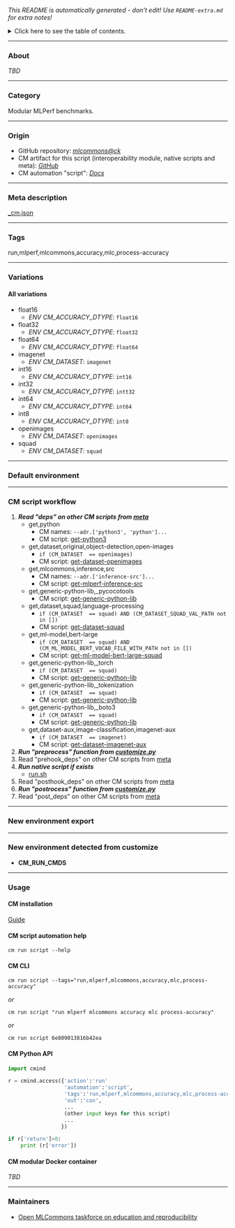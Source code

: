 *This README is automatically generated - don't edit! Use `README-extra.md` for extra notes!*

<details>
<summary>Click here to see the table of contents.</summary>

* [About](#about)
* [Category](#category)
* [Origin](#origin)
* [Meta description](#meta-description)
* [Tags](#tags)
* [Variations](#variations)
  * [ All variations](#all-variations)
* [Default environment](#default-environment)
* [CM script workflow](#cm-script-workflow)
* [New environment export](#new-environment-export)
* [New environment detected from customize](#new-environment-detected-from-customize)
* [Usage](#usage)
  * [ CM installation](#cm-installation)
  * [ CM script automation help](#cm-script-automation-help)
  * [ CM CLI](#cm-cli)
  * [ CM Python API](#cm-python-api)
  * [ CM modular Docker container](#cm-modular-docker-container)
* [Maintainers](#maintainers)

</details>

___
### About

*TBD*
___
### Category

Modular MLPerf benchmarks.
___
### Origin

* GitHub repository: *[mlcommons@ck](https://github.com/mlcommons/ck/tree/master/cm-mlops)*
* CM artifact for this script (interoperability module, native scripts and meta): *[GitHub](https://github.com/mlcommons/ck/tree/master/cm-mlops/script/process-mlperf-accuracy)*
* CM automation "script": *[Docs](https://github.com/octoml/ck/blob/master/docs/list_of_automations.md#script)*

___
### Meta description
[_cm.json](_cm.json)

___
### Tags
run,mlperf,mlcommons,accuracy,mlc,process-accuracy

___
### Variations
#### All variations
* float16
  - *ENV CM_ACCURACY_DTYPE*: `float16`
* float32
  - *ENV CM_ACCURACY_DTYPE*: `float32`
* float64
  - *ENV CM_ACCURACY_DTYPE*: `float64`
* imagenet
  - *ENV CM_DATASET*: `imagenet`
* int16
  - *ENV CM_ACCURACY_DTYPE*: `int16`
* int32
  - *ENV CM_ACCURACY_DTYPE*: `intt32`
* int64
  - *ENV CM_ACCURACY_DTYPE*: `int64`
* int8
  - *ENV CM_ACCURACY_DTYPE*: `int8`
* openimages
  - *ENV CM_DATASET*: `openimages`
* squad
  - *ENV CM_DATASET*: `squad`
___
### Default environment

___
### CM script workflow

  1. ***Read "deps" on other CM scripts from [meta](https://github.com/mlcommons/ck/tree/master/cm-mlops/script/process-mlperf-accuracy/_cm.json)***
     * get,python
       * CM names: `--adr.['python3', 'python']...`
       - CM script: [get-python3](https://github.com/mlcommons/ck/tree/master/cm-mlops/script/get-python3)
     * get,dataset,original,object-detection,open-images
       * `if (CM_DATASET  == openimages)`
       - CM script: [get-dataset-openimages](https://github.com/mlcommons/ck/tree/master/cm-mlops/script/get-dataset-openimages)
     * get,mlcommons,inference,src
       * CM names: `--adr.['inference-src']...`
       - CM script: [get-mlperf-inference-src](https://github.com/mlcommons/ck/tree/master/cm-mlops/script/get-mlperf-inference-src)
     * get,generic-python-lib,_pycocotools
       - CM script: [get-generic-python-lib](https://github.com/mlcommons/ck/tree/master/cm-mlops/script/get-generic-python-lib)
     * get,dataset,squad,language-processing
       * `if (CM_DATASET  == squad) AND (CM_DATASET_SQUAD_VAL_PATH not in [])`
       - CM script: [get-dataset-squad](https://github.com/mlcommons/ck/tree/master/cm-mlops/script/get-dataset-squad)
     * get,ml-model,bert-large
       * `if (CM_DATASET  == squad) AND (CM_ML_MODEL_BERT_VOCAB_FILE_WITH_PATH not in [])`
       - CM script: [get-ml-model-bert-large-squad](https://github.com/mlcommons/ck/tree/master/cm-mlops/script/get-ml-model-bert-large-squad)
     * get,generic-python-lib,_torch
       * `if (CM_DATASET  == squad)`
       - CM script: [get-generic-python-lib](https://github.com/mlcommons/ck/tree/master/cm-mlops/script/get-generic-python-lib)
     * get,generic-python-lib,_tokenization
       * `if (CM_DATASET  == squad)`
       - CM script: [get-generic-python-lib](https://github.com/mlcommons/ck/tree/master/cm-mlops/script/get-generic-python-lib)
     * get,generic-python-lib,_boto3
       * `if (CM_DATASET  == squad)`
       - CM script: [get-generic-python-lib](https://github.com/mlcommons/ck/tree/master/cm-mlops/script/get-generic-python-lib)
     * get,dataset-aux,image-classification,imagenet-aux
       * `if (CM_DATASET  == imagenet)`
       - CM script: [get-dataset-imagenet-aux](https://github.com/mlcommons/ck/tree/master/cm-mlops/script/get-dataset-imagenet-aux)
  1. ***Run "preprocess" function from [customize.py](https://github.com/mlcommons/ck/tree/master/cm-mlops/script/process-mlperf-accuracy/customize.py)***
  1. Read "prehook_deps" on other CM scripts from [meta](https://github.com/mlcommons/ck/tree/master/cm-mlops/script/process-mlperf-accuracy/_cm.json)
  1. ***Run native script if exists***
     * [run.sh](https://github.com/mlcommons/ck/tree/master/cm-mlops/script/process-mlperf-accuracy/run.sh)
  1. Read "posthook_deps" on other CM scripts from [meta](https://github.com/mlcommons/ck/tree/master/cm-mlops/script/process-mlperf-accuracy/_cm.json)
  1. ***Run "postrocess" function from [customize.py](https://github.com/mlcommons/ck/tree/master/cm-mlops/script/process-mlperf-accuracy/customize.py)***
  1. Read "post_deps" on other CM scripts from [meta](https://github.com/mlcommons/ck/tree/master/cm-mlops/script/process-mlperf-accuracy/_cm.json)
___
### New environment export

___
### New environment detected from customize

* **CM_RUN_CMDS**
___
### Usage

#### CM installation
[Guide](https://github.com/mlcommons/ck/blob/master/docs/installation.md)

#### CM script automation help
```cm run script --help```

#### CM CLI
`cm run script --tags="run,mlperf,mlcommons,accuracy,mlc,process-accuracy"`

*or*

`cm run script "run mlperf mlcommons accuracy mlc process-accuracy"`

*or*

`cm run script 6e809013816b42ea`

#### CM Python API

```python
import cmind

r = cmind.access({'action':'run'
                  'automation':'script',
                  'tags':'run,mlperf,mlcommons,accuracy,mlc,process-accuracy'
                  'out':'con',
                  ...
                  (other input keys for this script)
                  ...
                 })

if r['return']>0:
    print (r['error'])
```

#### CM modular Docker container
*TBD*
___
### Maintainers

* [Open MLCommons taskforce on education and reproducibility](https://github.com/mlcommons/ck/blob/master/docs/mlperf-education-workgroup.md)